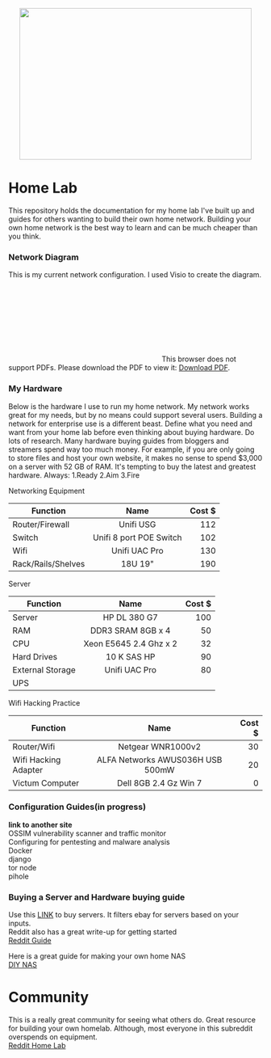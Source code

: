 <p align="center">
  <img width="460" height="300" src="https://images-na.ssl-images-amazon.com/images/I/51SoJzZvfLL._SX258_BO1,204,203,200_.jpg">
</p>

# Home Lab
This repository holds the documentation for my home lab I've built up and guides for others wanting
to build their own home network. Building your own home network is the best way to learn and can be
much cheaper than you think.


### Network Diagram
This is my current network configuration.  I used Visio to create the diagram.

<object data="http://yoursite.com/the.pdf" type="application/pdf" width="700px" height="700px">
    <embed src="https://github.com/so87/Home-Lab/blob/master/simon%20network.pdf">
        This browser does not support PDFs. Please download the PDF to view it: <a href="https://github.com/so87/Home-Lab/blob/master/simon%20network.pdf">Download PDF</a>.</p>
    </embed>
</object>


### My Hardware
Below is the hardware I use to run my home network.  My network works great for my needs, 
but by no means could support several users.  Building a network for enterprise use is a different beast.
Define what you need and want from your home lab before even thinking about buying hardware. Do lots of research. Many hardware buying guides from bloggers and streamers spend way too much money.  For example, if you are only going to store
files and host your own website, it makes no sense to spend $3,000 on a server with 52 GB of RAM. 
It's tempting to buy the latest and greatest hardware.  Always: 1.Ready  2.Aim  3.Fire

Networking Equipment

| Function             | Name                       | Cost $  |
| -------------        |:-------------:             | -----:  |
| Router/Firewall      | Unifi USG                  | 112     |
| Switch               | Unifi 8 port POE Switch    | 102     |
| Wifi                 | Unifi UAC Pro              | 130     |
| Rack/Rails/Shelves   | 18U 19"                    | 190     |

Server

| Function             | Name                       | Cost $  |
| -------------        |:-------------:             | -----:  |
| Server               | HP DL 380 G7               | 100     |
| RAM                  | DDR3 SRAM 8GB x 4          | 50      |
| CPU                  | Xeon E5645 2.4 Ghz x 2     | 32      |
| Hard Drives          | 10 K SAS HP                | 90      |
| External Storage     | Unifi UAC Pro              | 80      |
| UPS                  |                            |         |

Wifi Hacking Practice

| Function             | Name                       | Cost $  |
| -------------        |:-------------:             | -----:  |
| Router/Wifi          | Netgear WNR1000v2          | 30     |
| Wifi Hacking Adapter | ALFA Networks AWUS036H USB 500mW    | 20     |
| Victum Computer      | Dell 8GB 2.4 Gz Win 7      | 0     |


### Configuration Guides(in progress)
 **link to another site** <br />
 OSSIM vulnerability scanner and traffic monitor <br />
 Configuring for pentesting and malware analysis <br />
 Docker <br />
 django <br />
 tor node <br />
 pihole <br />

### Buying a Server and Hardware buying guide
 Use this [LINK](https://www.labgopher.com/) to buy servers.  It filters ebay for servers based on your inputs. <br />
 Reddit also has a great write-up for getting started <br />
 [Reddit Guide](https://www.reddit.com/r/homelab/wiki/buyingguide)
 
 Here is a great guide for making your own home NAS <br />
 [DIY NAS](https://blog.briancmoses.com/2017/03/diy-nas-2017-edition.html) 

# Community
This is a really great community for seeing what others do.  Great resource for building your
own homelab.  Although, most everyone in this subreddit overspends on equipment. <br />
[Reddit Home Lab](https://www.reddit.com/r/homelab/)
